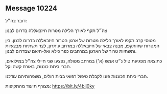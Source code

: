 ## Message 10224

דובר צה״ל:

צה״ל תקף לאורך הלילה מטרות חיזבאללה בדרום לבנון

מטוסי קרב תקפו לאורך הלילה מטרות של ארגון הטרור חיזבאללה בדרום לבנון. 
בין המטרות שהותקפו, מבנה צבאי של חיזבאללה במרחב עיתרון, לצד תשתיות מבצעיות ותשתיות טרור של הארגון במרחבים כפר כילא ואל-חיאם שבדרום לבנון.

כתוצאה מפגיעת טיל נ״ט אמש (א׳) במרחב מטולה, נפצעו שני חיילי צה״ל במילואים, חברי כיתת כוננות, באורח קשה וקל. 

חברי כיתת הכוננות פונו לקבלת טיפול רפואי בבית חולים, משפחותיהם עודכנו.

מצורף תיעוד מהתקיפות: https://bit.ly/4bjj0ky


